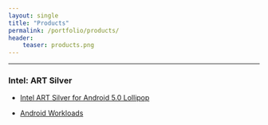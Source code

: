 ```yaml
---
layout: single
title: "Products"
permalink: /portfolio/products/
header:
    teaser: products.png
---
```


-------------------------------------

### Intel: ART Silver

* [Intel ART Silver for Android 5.0 Lollipop](https://github.com/android-art-intel/marshmallow)

* [Android Workloads](https://github.com/android-workloads)
